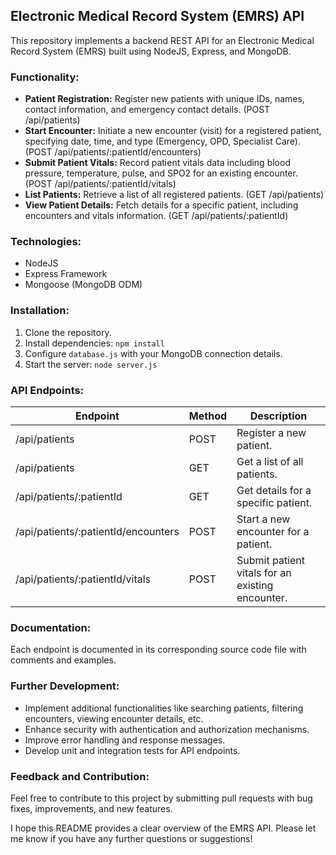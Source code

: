 ## Electronic Medical Record System (EMRS) API

This repository implements a backend REST API for an Electronic Medical Record System (EMRS) built using NodeJS, Express, and MongoDB. 

### Functionality:

- **Patient Registration:** Register new patients with unique IDs, names, contact information, and emergency contact details. (POST /api/patients)
- **Start Encounter:** Initiate a new encounter (visit) for a registered patient, specifying date, time, and type (Emergency, OPD, Specialist Care). (POST /api/patients/:patientId/encounters)
- **Submit Patient Vitals:** Record patient vitals data including blood pressure, temperature, pulse, and SPO2 for an existing encounter. (POST /api/patients/:patientId/vitals)
- **List Patients:** Retrieve a list of all registered patients. (GET /api/patients)
- **View Patient Details:** Fetch details for a specific patient, including encounters and vitals information. (GET /api/patients/:patientId)

### Technologies:

- NodeJS
- Express Framework
- Mongoose (MongoDB ODM)

### Installation:

1. Clone the repository.
2. Install dependencies: `npm install`
3. Configure `database.js` with your MongoDB connection details.
4. Start the server: `node server.js`

### API Endpoints:

| Endpoint | Method | Description |
|---|---|---|
| /api/patients | POST | Register a new patient. |
| /api/patients | GET | Get a list of all patients. |
| /api/patients/:patientId | GET | Get details for a specific patient. |
| /api/patients/:patientId/encounters | POST | Start a new encounter for a patient. |
| /api/patients/:patientId/vitals | POST | Submit patient vitals for an existing encounter. |

### Documentation:

Each endpoint is documented in its corresponding source code file with comments and examples.

### Further Development:

- Implement additional functionalities like searching patients, filtering encounters, viewing encounter details, etc.
- Enhance security with authentication and authorization mechanisms.
- Improve error handling and response messages.
- Develop unit and integration tests for API endpoints.

### Feedback and Contribution:

Feel free to contribute to this project by submitting pull requests with bug fixes, improvements, and new features.

I hope this README provides a clear overview of the EMRS API. Please let me know if you have any further questions or suggestions!
